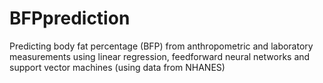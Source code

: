 # BFPprediction
Predicting body fat percentage (BFP) from anthropometric and laboratory measurements using linear regression, feedforward neural networks and support vector machines (using data from NHANES)

